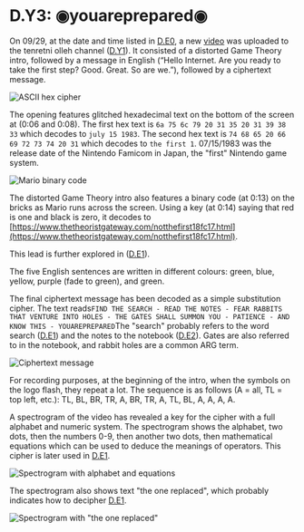 # D.Y3: ◉youareprepared◉

On 09/29, at the date and time listed in [D.E0](d.e0.md), a new [video](https://youtu.be/CPyz8IJTgqE) was uploaded to the tenretni olleh channel \([D.Y1](d.y1-tenretni-olleh.md)\).
It consisted of a distorted Game Theory intro, followed by a message in English \(“Hello Internet.
Are you ready to take the first step? Good.
Great.
So are we.”\), followed by a ciphertext message.

![ASCII hex cipher](../../assets/pre.d.y3.hex-glitch.png)

The opening features glitched hexadecimal text on the bottom of the screen at \(0:06 and 0:08\).
The first hex text is `6a 75 6c 79 20 31 35 20 31 39 38 33` which decodes to `july 15 1983`.
The second hex text is `74 68 65 20 66 69 72 73 74 20 31` which decodes to `the first 1`.
07/15/1983 was the release date of the Nintendo Famicom in Japan, the "first" Nintendo game system.

![Mario binary code](../../assets/pre.d.y3.mario-binary.png)

The distorted Game Theory intro also features a binary code \(at 0:13\) on the bricks as Mario runs across the screen.
Using a key \(at 0:14\) saying that red is one and black is zero, it decodes to [https://www.thetheoristgateway.com/notthefirst18fc17.html](https://www.thetheoristgateway.com/notthefirst18fc17.html).

This lead is further explored in \([D.E1](d.e1.md)\).

The five English sentences are written in different colours: green, blue, yellow, purple \(fade to green\), and green.

The final ciphertext message has been decoded as a simple substitution cipher.
The text reads`FIND THE SEARCH - READ THE NOTES - FEAR RABBITS THAT VENTURE INTO HOLES - THE GATES SHALL SUMMON YOU - PATIENCE - AND KNOW THIS - YOUAREPREPARED`The "search" probably refers to the word search \([D.E1](d.e1-notthefirst.md)\) and the notes to the notebook \([D.E2](d.e2.md)\).
Gates are also referred to in the notebook, and rabbit holes are a common ARG term.

![Ciphertext message](../../assets/pre.d.y3.cipher-text.png)

For recording purposes, at the beginning of the intro, when the symbols on the logo flash, they repeat a lot.
The sequence is as follows \(A = all, TL = top left, etc.\): TL, BL, BR, TR, A, BR, TR, A, TL, BL, A, A, A, A.

A spectrogram of the video has revealed a key for the cipher with a full alphabet and numeric system.
The spectrogram shows the alphabet, two dots, then the numbers 0-9, then another two dots, then mathematical equations which can be used to deduce the meanings of operators.
This cipher is later used in [D.E1](https://docs.google.com/document/d/1ODR4aT7x6KT9xr-D9lMoXox9_3Xt86UINMvnhyQJh9o/edit#heading=h.8wa777rdywjp).

![Spectrogram with alphabet and equations](../../assets/pre.d.y3.spectrogram.png)

The spectrogram also shows text "the one replaced", which probably indicates how to decipher [D.E1](d.e1.md).

![Spectrogram with "the one replaced"](../../assets/pre.d.y3.the-one-replaced.png)
